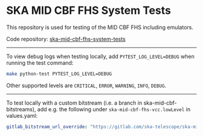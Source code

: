 # SKA MID CBF FHS System Tests

This repository is used for testing of the MID CBF FHS including emulators.

Code repository: [ska-mid-cbf-fhs-system-tests](https://gitlab.com/ska-telescope/ska-mid-cbf-fhs-system-tests)

---

To view debug logs when testing locally, add `PYTEST_LOG_LEVEL=DEBUG` when running the test command:
```bash
make python-test PYTEST_LOG_LEVEL=DEBUG
```
Other supported levels are `CRITICAL`, `ERROR`, `WARNING`, `INFO`, `DEBUG`.

---

To test locally with a custom bitstream (i.e. a branch in ska-mid-cbf-bitstreams), add e.g. the following under `ska-mid-cbf-fhs-vcc.lowLevel` in values.yaml:
```yaml
gitlab_bitstream_url_override: "https://gitlab.com/ska-telescope/ska-mid-cbf-bitstreams/-/archive/cip-2957/ska-mid-cbf-bitstreams-cip-2957.tar.gz?path=raw/ska-mid-cbf-agilex-vcc"
```